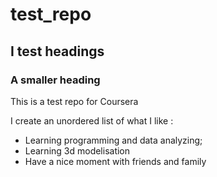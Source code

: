# test_repo

## I test headings

### A smaller heading

This is a test repo for Coursera

I create an unordered list of what I like :
* Learning programming and data analyzing;
* Learning 3d modelisation
* Have a nice moment with friends and family


